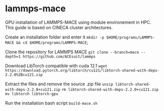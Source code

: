 # lammps-mace
GPU installation of LAMMPS-MACE using module environement in HPC.
This guide is based on CINECA cluster architectures.

Create an installation folder and enter it `mkdir -p $HOME/programs/LAMMPS-MACE && cd $HOME/programs/LAMMPS-MACE`;

Clone the repository for LAMMPS MACE `git clone --branch=mace --depth=1 https://github.com/ACEsuit/lammps`

Download LibTorch compatible with cuda 12.1 `wget https://download.pytorch.org/libtorch/cu121/libtorch-shared-with-deps-2.2.0%2Bcu121.zip`

Extract the files and remove the source .zip file `unzip libtorch-shared-with-deps-2.2.0+cu121.zip` `rm libtorch-shared-with-deps-2.2.0+cu121.zip` `mv libtorch libtorch-gpu`

Run the installation bash script `build-mace.sh`
